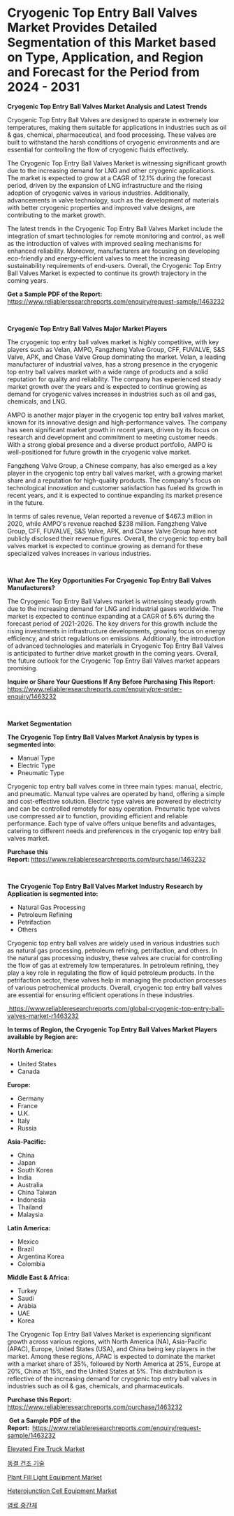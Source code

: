 <p><h1>Cryogenic Top Entry Ball Valves Market Provides Detailed Segmentation of this Market based on Type, Application, and Region and Forecast for the Period from 2024 - 2031</h1></p><p><strong>Cryogenic Top Entry Ball Valves Market Analysis and Latest Trends</strong></p>
<p><p>Cryogenic Top Entry Ball Valves are designed to operate in extremely low temperatures, making them suitable for applications in industries such as oil & gas, chemical, pharmaceutical, and food processing. These valves are built to withstand the harsh conditions of cryogenic environments and are essential for controlling the flow of cryogenic fluids effectively.</p><p>The Cryogenic Top Entry Ball Valves Market is witnessing significant growth due to the increasing demand for LNG and other cryogenic applications. The market is expected to grow at a CAGR of 12.1% during the forecast period, driven by the expansion of LNG infrastructure and the rising adoption of cryogenic valves in various industries. Additionally, advancements in valve technology, such as the development of materials with better cryogenic properties and improved valve designs, are contributing to the market growth.</p><p>The latest trends in the Cryogenic Top Entry Ball Valves Market include the integration of smart technologies for remote monitoring and control, as well as the introduction of valves with improved sealing mechanisms for enhanced reliability. Moreover, manufacturers are focusing on developing eco-friendly and energy-efficient valves to meet the increasing sustainability requirements of end-users. Overall, the Cryogenic Top Entry Ball Valves Market is expected to continue its growth trajectory in the coming years.</p></p>
<p><strong>Get a Sample PDF of the Report:&nbsp;</strong> <a href="https://www.reliableresearchreports.com/enquiry/request-sample/1463232">https://www.reliableresearchreports.com/enquiry/request-sample/1463232</a></p>
<p>&nbsp;</p>
<p><strong>Cryogenic Top Entry Ball Valves Major Market Players</strong></p>
<p><p>The cryogenic top entry ball valves market is highly competitive, with key players such as Velan, AMPO, Fangzheng Valve Group, CFF, FUVALVE, S&S Valve, APK, and Chase Valve Group dominating the market. Velan, a leading manufacturer of industrial valves, has a strong presence in the cryogenic top entry ball valves market with a wide range of products and a solid reputation for quality and reliability. The company has experienced steady market growth over the years and is expected to continue growing as demand for cryogenic valves increases in industries such as oil and gas, chemicals, and LNG.</p><p>AMPO is another major player in the cryogenic top entry ball valves market, known for its innovative design and high-performance valves. The company has seen significant market growth in recent years, driven by its focus on research and development and commitment to meeting customer needs. With a strong global presence and a diverse product portfolio, AMPO is well-positioned for future growth in the cryogenic valve market.</p><p>Fangzheng Valve Group, a Chinese company, has also emerged as a key player in the cryogenic top entry ball valves market, with a growing market share and a reputation for high-quality products. The company's focus on technological innovation and customer satisfaction has fueled its growth in recent years, and it is expected to continue expanding its market presence in the future.</p><p>In terms of sales revenue, Velan reported a revenue of $467.3 million in 2020, while AMPO's revenue reached $238 million. Fangzheng Valve Group, CFF, FUVALVE, S&S Valve, APK, and Chase Valve Group have not publicly disclosed their revenue figures. Overall, the cryogenic top entry ball valves market is expected to continue growing as demand for these specialized valves increases in various industries.</p></p>
<p>&nbsp;</p>
<p><strong>What Are The Key Opportunities For Cryogenic Top Entry Ball Valves Manufacturers?</strong></p>
<p><p>The Cryogenic Top Entry Ball Valves market is witnessing steady growth due to the increasing demand for LNG and industrial gases worldwide. The market is expected to continue expanding at a CAGR of 5.6% during the forecast period of 2021-2026. The key drivers for this growth include the rising investments in infrastructure developments, growing focus on energy efficiency, and strict regulations on emissions. Additionally, the introduction of advanced technologies and materials in Cryogenic Top Entry Ball Valves is anticipated to further drive market growth in the coming years. Overall, the future outlook for the Cryogenic Top Entry Ball Valves market appears promising.</p></p>
<p><strong>Inquire or Share Your Questions If Any Before Purchasing This Report:</strong> <a href="https://www.reliableresearchreports.com/enquiry/pre-order-enquiry/1463232">https://www.reliableresearchreports.com/enquiry/pre-order-enquiry/1463232</a></p>
<p>&nbsp;</p>
<p><strong>Market Segmentation</strong></p>
<p><strong>The Cryogenic Top Entry Ball Valves Market Analysis by types is segmented into:</strong></p>
<p><ul><li>Manual Type</li><li>Electric Type</li><li>Pneumatic Type</li></ul></p>
<p><p>Cryogenic top entry ball valves come in three main types: manual, electric, and pneumatic. Manual type valves are operated by hand, offering a simple and cost-effective solution. Electric type valves are powered by electricity and can be controlled remotely for easy operation. Pneumatic type valves use compressed air to function, providing efficient and reliable performance. Each type of valve offers unique benefits and advantages, catering to different needs and preferences in the cryogenic top entry ball valves market.</p></p>
<p><strong>Purchase this Report:&nbsp;</strong><a href="https://www.reliableresearchreports.com/purchase/1463232">https://www.reliableresearchreports.com/purchase/1463232</a></p>
<p>&nbsp;</p>
<p><strong>The Cryogenic Top Entry Ball Valves Market Industry Research by Application is segmented into:</strong></p>
<p><ul><li>Natural Gas Processing</li><li>Petroleum Refining</li><li>Petrifaction</li><li>Others</li></ul></p>
<p><p>Cryogenic top entry ball valves are widely used in various industries such as natural gas processing, petroleum refining, petrifaction, and others. In the natural gas processing industry, these valves are crucial for controlling the flow of gas at extremely low temperatures. In petroleum refining, they play a key role in regulating the flow of liquid petroleum products. In the petrifaction sector, these valves help in managing the production processes of various petrochemical products. Overall, cryogenic top entry ball valves are essential for ensuring efficient operations in these industries.</p></p>
<p><a href="https://www.reliableresearchreports.com/global-cryogenic-top-entry-ball-valves-market-r1463232">&nbsp;https://www.reliableresearchreports.com/global-cryogenic-top-entry-ball-valves-market-r1463232</a></p>
<p><strong>In terms of Region, the Cryogenic Top Entry Ball Valves Market Players available by Region are:</strong></p>
<p>
    <p> <strong> North America: </strong>
        <ul>
            <li>United States</li>
            <li>Canada</li>
        </ul>
        </p> 
    <p> <strong> Europe: </strong>
        <ul>
            <li>Germany</li>
            <li>France</li>
            <li>U.K.</li>
            <li>Italy</li>
            <li>Russia</li>
        </ul>
        </p> 
    <p> <strong> Asia-Pacific: </strong>
        <ul>
            <li>China</li>
            <li>Japan</li>
            <li>South Korea</li>
            <li>India</li>
            <li>Australia</li>
            <li>China Taiwan</li>
            <li>Indonesia</li>
            <li>Thailand</li>
            <li>Malaysia</li>
        </ul>
        </p> 
    <p> <strong> Latin America: </strong>
        <ul>
            <li>Mexico</li>
            <li>Brazil</li>
            <li>Argentina Korea</li>
            <li>Colombia</li>
        </ul>
        </p> 
    <p> <strong> Middle East & Africa: </strong>
        <ul>
            <li>Turkey</li>
            <li>Saudi</li>
            <li>Arabia</li>
            <li>UAE</li>
            <li>Korea</li>
        </ul>
    </p>
    </p>
<p><p>The Cryogenic Top Entry Ball Valves Market is experiencing significant growth across various regions, with North America (NA), Asia-Pacific (APAC), Europe, United States (USA), and China being key players in the market. Among these regions, APAC is expected to dominate the market with a market share of 35%, followed by North America at 25%, Europe at 20%, China at 15%, and the United States at 5%. This distribution is reflective of the increasing demand for cryogenic top entry ball valves in industries such as oil & gas, chemicals, and pharmaceuticals.</p></p>
<p><strong>Purchase this Report: </strong><a href="https://www.reliableresearchreports.com/purchase/1463232">https://www.reliableresearchreports.com/purchase/1463232</a></p>
<p>&nbsp;<strong>Get a Sample PDF of the Report:&nbsp;&nbsp;</strong><a href="https://www.reliableresearchreports.com/enquiry/request-sample/1463232">https://www.reliableresearchreports.com/enquiry/request-sample/1463232</a></p>
<p><strong></strong></p>
<p><p><a href="https://github.com/Dhjdj3783/Market-Research-Report-List-1/blob/main/elevated-fire-truck-market.md">Elevated Fire Truck Market</a></p><p><a href="https://github.com/jimahmed0511/Market-Research-Report-List-2/blob/main/562434570760.md">동결 건조 기술</a></p><p><a href="https://github.com/AllisonKreiger/Market-Research-Report-List-1/blob/main/plant-fill-light-equipment-market.md">Plant Fill Light Equipment Market</a></p><p><a href="https://github.com/dlwlxxqs71/Market-Research-Report-List-1/blob/main/heterojunction-cell-equipment-market.md">Heterojunction Cell Equipment Market</a></p><p><a href="https://github.com/ahmadrevanz10/Market-Research-Report-List-2/blob/main/754396270761.md">염료 중간체</a></p></p>